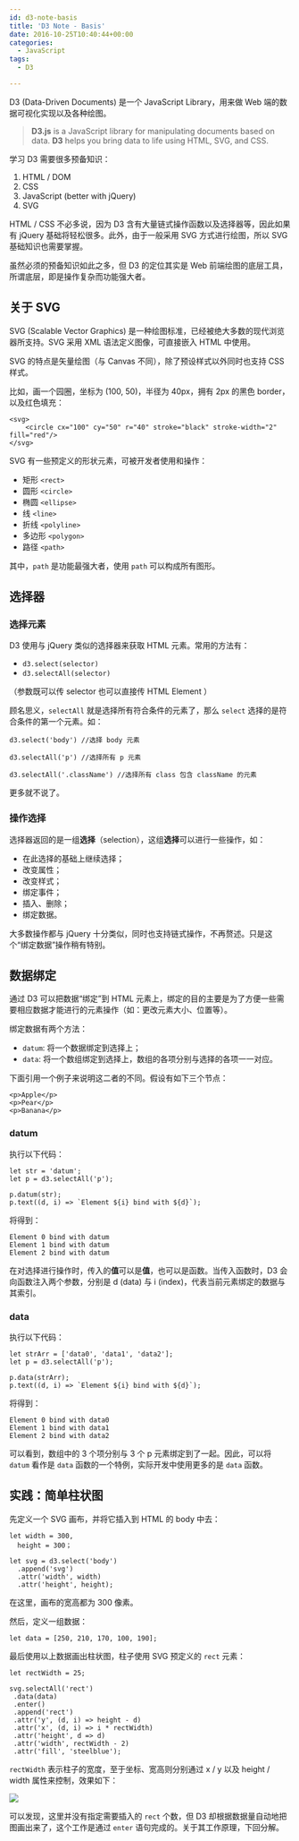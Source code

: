 ```yaml
---
id: d3-note-basis
title: 'D3 Note - Basis'
date: 2016-10-25T10:40:44+00:00
categories:
  - JavaScript
tags:
  - D3

---
```




D3 (Data-Driven Documents) 是一个 JavaScript Library，用来做 Web 端的数据可视化实现以及各种绘图。

> **D3.js** is a JavaScript library for manipulating documents based on data. **D3** helps you bring data to life using HTML, SVG, and CSS.

学习 D3 需要很多预备知识：

  1. HTML / DOM
  2. CSS
  3. JavaScript (better with jQuery)
  4. SVG

HTML / CSS 不必多说，因为 D3 含有大量链式操作函数以及选择器等，因此如果有 jQuery 基础将轻松很多。此外，由于一般采用 SVG 方式进行绘图，所以 SVG 基础知识也需要掌握。

虽然必须的预备知识如此之多，但 D3 的定位其实是 Web 前端绘图的底层工具，所谓底层，即是操作复杂而功能强大者。

<!--more-->

## 关于 SVG

SVG (Scalable Vector Graphics) 是一种绘图标准，已经被绝大多数的现代浏览器所支持。SVG 采用 XML 语法定义图像，可直接嵌入 HTML 中使用。

SVG 的特点是矢量绘图（与 Canvas 不同），除了预设样式以外同时也支持 CSS 样式。

比如，画一个园圈，坐标为 (100, 50)，半径为 40px，拥有 2px 的黑色 border，以及红色填充：

```
<svg>
    <circle cx="100" cy="50" r="40" stroke="black" stroke-width="2" fill="red"/>
</svg>
```

SVG 有一些预定义的形状元素，可被开发者使用和操作：

  * 矩形 `<rect>`
  * 圆形 `<circle>`
  * 椭圆 `<ellipse>`
  * 线 `<line>`
  * 折线 `<polyline>`
  * 多边形 `<polygon>`
  * 路径 `<path>`

其中，`path` 是功能最强大者，使用 `path` 可以构成所有图形。

## 选择器

### 选择元素

D3 使用与 jQuery 类似的选择器来获取 HTML 元素。常用的方法有：

  * `d3.select(selector)`
  * `d3.selectAll(selector)`

（参数既可以传 selector 也可以直接传 HTML Element ）

顾名思义，`selectAll` 就是选择所有符合条件的元素了，那么 `select` 选择的是符合条件的第一个元素。如：

```
d3.select('body') //选择 body 元素

d3.selectAll('p') //选择所有 p 元素

d3.selectAll('.className') //选择所有 class 包含 className 的元素
```

更多就不说了。

### 操作选择

选择器返回的是一组**选择**（selection），这组**选择**可以进行一些操作，如：

  * 在此选择的基础上继续选择；
  * 改变属性；
  * 改变样式；
  * 绑定事件；
  * 插入、删除；
  * 绑定数据。

大多数操作都与 jQuery 十分类似，同时也支持链式操作，不再赘述。只是这个“绑定数据”操作稍有特别。

## 数据绑定

通过 D3 可以把数据“绑定”到 HTML 元素上，绑定的目的主要是为了方便一些需要相应数据才能进行的元素操作（如：更改元素大小、位置等）。

绑定数据有两个方法：

  * `datum`: 将一个数据绑定到选择上；
  * `data`: 将一个数组绑定到选择上，数组的各项分别与选择的各项一一对应。

下面引用一个例子来说明这二者的不同。假设有如下三个节点：

```
<p>Apple</p>
<p>Pear</p>
<p>Banana</p>
```

### datum

执行以下代码：

```
let str = 'datum';
let p = d3.selectAll('p');

p.datum(str);
p.text((d, i) => `Element ${i} bind with ${d}`);
```

将得到：

```
Element 0 bind with datum
Element 1 bind with datum
Element 2 bind with datum
```

在对选择进行操作时，传入的**值**可以是**值**，也可以是函数。当传入函数时，D3 会向函数注入两个参数，分别是 d (data) 与 i (index)，代表当前元素绑定的数据与其索引。

### data

执行以下代码：

```
let strArr = ['data0', 'data1', 'data2'];
let p = d3.selectAll('p');

p.data(strArr);
p.text((d, i) => `Element ${i} bind with ${d}`);
```

将得到：

```
Element 0 bind with data0
Element 1 bind with data1
Element 2 bind with data2
```

可以看到，数组中的 3 个项分别与 3 个 p 元素绑定到了一起。因此，可以将 `datum` 看作是 `data` 函数的一个特例，实际开发中使用更多的是 `data` 函数。

## 实践：简单柱状图

先定义一个 SVG 画布，并将它插入到 HTML 的 body 中去：

```
let width = 300,
  height = 300；

let svg = d3.select('body')
  .append('svg')
  .attr('width', width)
  .attr('height', height);
```

在这里，画布的宽高都为 300 像素。

然后，定义一组数据：

```
let data = [250, 210, 170, 100, 190];
```

最后使用以上数据画出柱状图，柱子使用 SVG 预定义的 `rect` 元素：

```
let rectWidth = 25;

svg.selectAll('rect')
 .data(data)
 .enter()
 .append('rect')
 .attr('y', (d, i) => height - d)
 .attr('x', (d, i) => i * rectWidth)
 .attr('height', d => d)
 .attr('width', rectWidth - 2)
 .attr('fill', 'steelblue');
```

`rectWidth` 表示柱子的宽度，至于坐标、宽高则分别通过 x / y 以及 height / width 属性来控制，效果如下：

![](https://user-images.githubusercontent.com/5960988/48595801-401d6c80-e991-11e8-97c6-580489b7aeab.gif)

可以发现，这里并没有指定需要插入的 `rect` 个数，但 D3 却根据数据量自动地把图画出来了，这个工作是通过 `enter` 语句完成的。关于其工作原理，下回分解。
